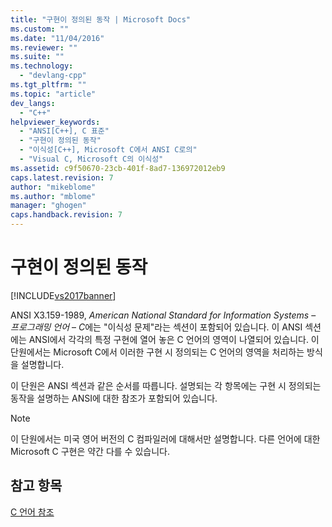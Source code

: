 ```yaml
---
title: "구현이 정의된 동작 | Microsoft Docs"
ms.custom: ""
ms.date: "11/04/2016"
ms.reviewer: ""
ms.suite: ""
ms.technology: 
  - "devlang-cpp"
ms.tgt_pltfrm: ""
ms.topic: "article"
dev_langs: 
  - "C++"
helpviewer_keywords: 
  - "ANSI[C++], C 표준"
  - "구현이 정의된 동작"
  - "이식성[C++], Microsoft C에서 ANSI C로의"
  - "Visual C, Microsoft C의 이식성"
ms.assetid: c9f50670-23cb-401f-8ad7-136972012eb9
caps.latest.revision: 7
author: "mikeblome"
ms.author: "mblome"
manager: "ghogen"
caps.handback.revision: 7
---
```

# 구현이 정의된 동작
[!INCLUDE[vs2017banner](../assembler/inline/includes/vs2017banner.md)]

ANSI X3.159\-1989, *American National Standard for Information Systems* – *프로그래밍 언어* – *C*에는 "이식성 문제"라는 섹션이 포함되어 있습니다. 이 ANSI 섹션에는 ANSI에서 각각의 특정 구현에 열어 놓은 C 언어의 영역이 나열되어 있습니다.  이 단원에서는 Microsoft C에서 이러한 구현 시 정의되는 C 언어의 영역을 처리하는 방식을 설명합니다.  
  
 이 단원은 ANSI 섹션과 같은 순서를 따릅니다.  설명되는 각 항목에는 구현 시 정의되는 동작을 설명하는 ANSI에 대한 참조가 포함되어 있습니다.  
  
> [!NOTE]
>  이 단원에서는 미국 영어 버전의 C 컴파일러에 대해서만 설명합니다.  다른 언어에 대한 Microsoft C 구현은 약간 다를 수 있습니다.  
  
## 참고 항목  
 [C 언어 참조](../c-language/c-language-reference.md)